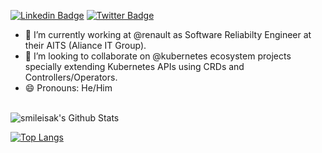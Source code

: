 <!--
**smileisak/smileisak** is a ✨ _special_ ✨ repository because its `README.md` (this file) appears on your GitHub profile.

Here are some ideas to get you started:

- 🔭 I’m currently working on ...
- 🌱 I’m currently learning ...
- 👯 I’m looking to collaborate on ...
- 🤔 I’m looking for help with ...
- 💬 Ask me about ...
- 📫 How to reach me: ...
- 😄 Pronouns: ...
- ⚡ Fun fact: ...
-->
[![Linkedin Badge](https://img.shields.io/badge/Ismail%20KABOUBI-0077b5?style=flat-square&logo=Linkedin&logoColor=white&labelColor=0077b5&link=https://www.linkedin.com/in/ismail-kaboubi)](https://www.linkedin.com/in/ismail-kaboubi)
[![Twitter Badge](https://img.shields.io/badge/-@__smileisak-1ca0f1?style=flat-square&labelColor=1ca0f1&logo=twitter&logoColor=white&link=https://twitter.com/smileisak)](https://twitter.com/smileisak)

- 🔭 I’m currently working at @renault as Software Reliabilty Engineer at their AITS (Aliance IT Group).
- 👯 I’m looking to collaborate on @kubernetes ecosystem projects specially extending Kubernetes APIs using CRDs and Controllers/Operators.
- 😄 Pronouns: He/Him


<br>
<!-- ![smileisak's Github Stats](https://github-readme-stats.vercel.app/api?username=smileisak&show_icons=true&title_color=fff&icon_color=79ff97&text_color=9f9f9f&bg_color=151515) -->
<img align="center" src="https://github-readme-stats.vercel.app/api?username=smileisak&show_icons=true&title_color=fff&icon_color=79ff97&text_color=9f9f9f&bg_color=151515" alt="smileisak's Github Stats">

</br>

[![Top Langs](https://github-readme-stats.vercel.app/api/top-langs/?username=smileisak&layout=compact&text_color=daf7dc&bg_color=151515)](https://github.com/smileisak/github-readme-stats)